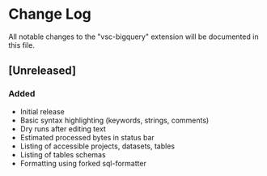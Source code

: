 # Change Log

All notable changes to the "vsc-bigquery" extension will be documented in this file.

## [Unreleased]

### Added

- Initial release
- Basic syntax highlighting (keywords, strings, comments)
- Dry runs after editing text
- Estimated processed bytes in status bar
- Listing of accessible projects, datasets, tables
- Listing of tables schemas
- Formatting using forked sql-formatter
